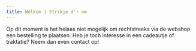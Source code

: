 ```yaml
---
title: Welkom | Strikje d'r om
---
```


Op dit moment is het helaas niet mogelijk om rechtstreeks via de webshop een bestelling te plaatsen.
Heb je toch interesse in een cadeautje of traktatie? Neem dan even contact op!
